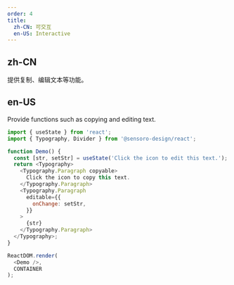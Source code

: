 ```yaml
---
order: 4
title:
  zh-CN: 可交互
  en-US: Interactive
---
```


## zh-CN

提供复制、编辑文本等功能。

## en-US

Provide functions such as copying and editing text.

```js
import { useState } from 'react';
import { Typography, Divider } from '@sensoro-design/react';

function Demo() {
  const [str, setStr] = useState('Click the icon to edit this text.');
  return <Typography>
    <Typography.Paragraph copyable>
      Click the icon to copy this text.
    </Typography.Paragraph>
    <Typography.Paragraph
      editable={{
        onChange: setStr,
      }}
    >
      {str}
    </Typography.Paragraph>
  </Typography>;
}

ReactDOM.render(
  <Demo />,
  CONTAINER
);
```

